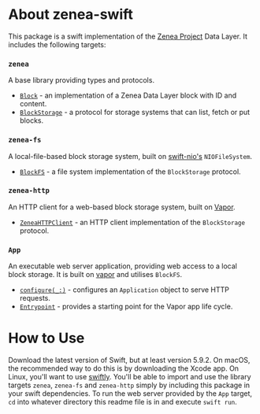 # About zenea-swift
This package is a swift implementation of the [Zenea Project](https://github.com/glasfisch3000/zenea) Data Layer.
It includes the following targets:
### `zenea`
A base library providing types and protocols.
- [`Block`](Sources/zenea/Block.swift) - an implementation of a Zenea Data Layer block with ID and content.
- [`BlockStorage`](Sources/zenea/BlockStorage.swift) - a protocol for storage systems that can list, fetch or put blocks.
### `zenea-fs`
A local-file-based block storage system, built on [swift-nio's](https://github.com/apple/swift-nio) `NIOFileSystem`.
- [`BlockFS`](Sources/zenea-fs/BlockFS.swift) - a file system implementation of the `BlockStorage` protocol.
### `zenea-http`
An HTTP client for a web-based block storage system, built on [Vapor](https://github.com/vapor/vapor).
- [`ZeneaHTTPClient`](Sources/zenea-http/ZeneaHTTPClient.swift) - an HTTP client implementation of the `BlockStorage` protocol.
### `App`
An executable web server application, providing web access to a local block storage. It is built on [vapor](https://github.com/vapor/vapor) and utilises `BlockFS`.
- [`configure(_:)`](Sources/App/configure.swift) - configures an `Application` object to serve HTTP requests.
- [`Entrypoint`](Sources/App/entrypoint.swift) - provides a starting point for the Vapor app life cycle.
# How to Use
Download the latest version of Swift, but at least version 5.9.2. On macOS, the recommended way to do this is by downloading the Xcode app. On Linux, you'll want to use [swiftly](https://github.com/swift-server/swiftly).
You'll be able to import and use the library targets `zenea`, `zenea-fs` and `zenea-http` simply by including this package in your swift dependencies.
To run the web server provided by the `App` target, `cd` into whatever directory this readme file is in and execute `swift run`.
